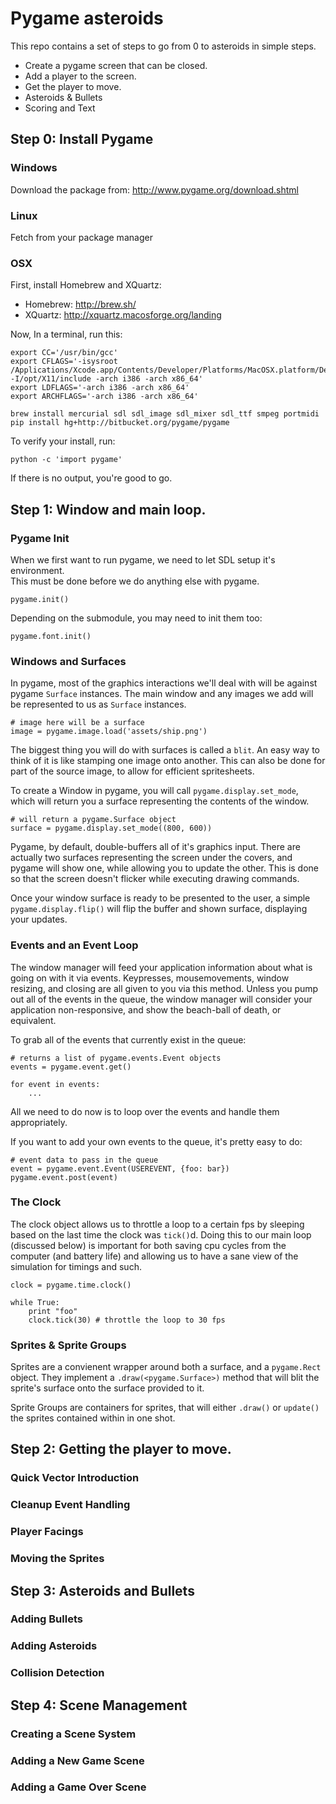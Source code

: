 # Pygame asteroids

This repo contains a set of steps to go from 0 to asteroids in simple steps.

- Create a pygame screen that can be closed.
- Add a player to the screen.
- Get the player to move.
- Asteroids & Bullets
- Scoring and Text

## Step 0: Install Pygame

### Windows

Download the package from: http://www.pygame.org/download.shtml

### Linux

Fetch from your package manager

### OSX

First, install Homebrew and XQuartz:

- Homebrew: http://brew.sh/
- XQuartz: http://xquartz.macosforge.org/landing

Now, In a terminal, run this:

    export CC='/usr/bin/gcc'
    export CFLAGS='-isysroot /Applications/Xcode.app/Contents/Developer/Platforms/MacOSX.platform/Developer/SDKs/MacOSX10.8.sdk -I/opt/X11/include -arch i386 -arch x86_64'
    export LDFLAGS='-arch i386 -arch x86_64'
    export ARCHFLAGS='-arch i386 -arch x86_64'

    brew install mercurial sdl sdl_image sdl_mixer sdl_ttf smpeg portmidi
    pip install hg+http://bitbucket.org/pygame/pygame

To verify your install, run:

    python -c 'import pygame'

If there is no output, you're good to go.

## Step 1: Window and main loop.

### Pygame Init

When we first want to run pygame, we need to let SDL setup it's environment.  
This must be done before we do anything else with pygame.

    pygame.init()

Depending on the submodule, you may need to init them too:

    pygame.font.init()

### Windows and Surfaces

In pygame, most of the graphics interactions we'll deal with will be against
pygame `Surface` instances.  The main window and any images we add will be
represented to us as `Surface` instances.

    # image here will be a surface
    image = pygame.image.load('assets/ship.png')

The biggest thing you will do with surfaces is called a `blit`.  An easy way to
think of it is like stamping one image onto another.  This can also be done for
part of the source image, to allow for efficient spritesheets.

To create a Window in pygame, you will call `pygame.display.set_mode`, which
will return you a surface representing the contents of the window.

    # will return a pygame.Surface object
    surface = pygame.display.set_mode((800, 600))

Pygame, by default, double-buffers all of it's graphics input.  There are
actually two surfaces representing the screen under the covers, and pygame will
show one, while allowing you to update the other.  This is done so that the
screen doesn't flicker while executing drawing commands.  

Once your window surface is ready to be presented to the user, a simple
`pygame.display.flip()` will flip the buffer and shown surface, displaying your
updates.

### Events and an Event Loop

The window manager will feed your application information about what is going on
with it via events.  Keypresses, mousemovements, window resizing, and closing are
all given to you via this method.  Unless you pump out all of the events in the
queue, the window manager will consider your application non-responsive, and show
the beach-ball of death, or equivalent.

To grab all of the events that currently exist in the queue:

    # returns a list of pygame.events.Event objects
    events = pygame.event.get()

    for event in events:
        ...

All we need to do now is to loop over the events and handle them appropriately.

If you want to add your own events to the queue, it's pretty easy to do:

    # event data to pass in the queue
    event = pygame.event.Event(USEREVENT, {foo: bar})
    pygame.event.post(event)

### The Clock

The clock object allows us to throttle a loop to a certain fps by sleeping
based on the last time the clock was `tick()`d.  Doing this to our main loop
(discussed below) is important for both saving cpu cycles from the computer
(and battery life) and allowing us to have a sane view of the simulation for
timings and such.

    clock = pygame.time.clock()

    while True:
        print "foo"
        clock.tick(30) # throttle the loop to 30 fps

### Sprites & Sprite Groups

Sprites are a convienent wrapper around both a surface, and a `pygame.Rect`
object.  They implement a `.draw(<pygame.Surface>)` method that will blit the
sprite's surface onto the surface provided to it.  

Sprite Groups are containers for sprites, that will either `.draw()` or
`update()` the sprites contained within in one shot.

## Step 2: Getting the player to move.

### Quick Vector Introduction

### Cleanup Event Handling

### Player Facings

### Moving the Sprites

## Step 3: Asteroids and Bullets

### Adding Bullets

### Adding Asteroids

### Collision Detection

## Step 4: Scene Management

### Creating a Scene System

### Adding a New Game Scene

### Adding a Game Over Scene
